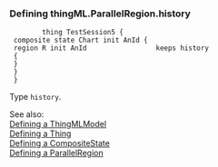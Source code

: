 ### <a name="Defining-thingML.ParallelRegion.history"></a>Defining thingML.ParallelRegion.history

```
		thing TestSession5 {
 composite state Chart init AnId {
 region R init AnId 				keeps history
 {
 }
 }
 }

```
Type `history`. 


See also:<br/>
[Defining a ThingMLModel](Defining-a-ThingMLModel)<br/>
[Defining a Thing](Defining-a-Thing)<br/>
[Defining a CompositeState](Defining-a-CompositeState)<br/>
[Defining a ParallelRegion](Defining-a-ParallelRegion)
